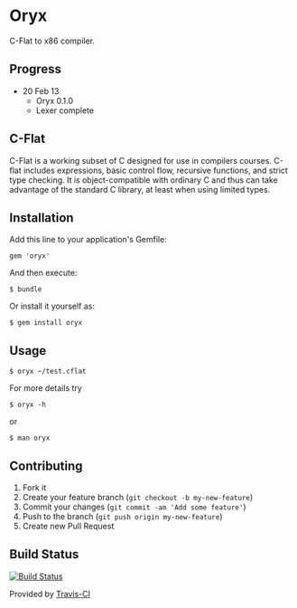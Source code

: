 # Oryx
C-Flat to x86 compiler.

## Progress

- 20 Feb 13
    + Oryx 0.1.0
    + Lexer complete

## C-Flat
C-Flat is a working subset of C designed for use in compilers courses. C-flat includes expressions, basic control flow, recursive functions, and strict type checking. It is object-compatible with ordinary C and thus can take advantage of the standard C library, at least when using limited types.

## Installation

Add this line to your application's Gemfile:

    gem 'oryx'

And then execute:

    $ bundle

Or install it yourself as:

    $ gem install oryx

## Usage

    $ oryx ~/test.cflat

For more details try

    $ oryx -h

or

    $ man oryx

## Contributing

1. Fork it
2. Create your feature branch (`git checkout -b my-new-feature`)
3. Commit your changes (`git commit -am 'Add some feature'`)
4. Push to the branch (`git push origin my-new-feature`)
5. Create new Pull Request

## Build Status
[![Build Status](https://travis-ci.org/rampantmonkey/oryx.png)](https://travis-ci.org/rampantmonkey/oryx)

Provided by [Travis-CI](http://travis-ci.org)
